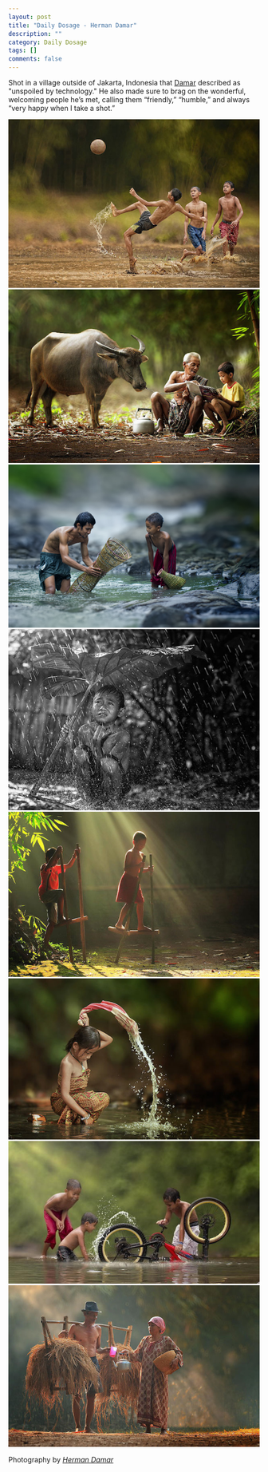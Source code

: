 ```yaml
---
layout: post
title: "Daily Dosage - Herman Damar"
description: ""
category: Daily Dosage
tags: []
comments: false
---
```


Shot in a village outside of Jakarta, Indonesia that [Damar](http://www.chapter3d.com/) described as "unspoiled by technology." He also made sure to brag on the wonderful, welcoming people he’s met, calling them “friendly,” “humble,” and always “very happy when I take a shot.”

![Carefree World of Children](/images/village.jpg "Village")
![Carefree World of Children](/images/village1.jpg "Village")
![Carefree World of Children](/images/village2.jpg "Village")
![Carefree World of Children](/images/village4.jpg "Village")
![Carefree World of Children](/images/village7.jpg "Village")
![Carefree World of Children](/images/village9.jpg "Village")
![Carefree World of Children](/images/village14.jpg "Village")
![Carefree World of Children](/images/village15.jpg "Village")



Photography by <cite>[Herman Damar](http://www.chapter3d.com/)</cite>

